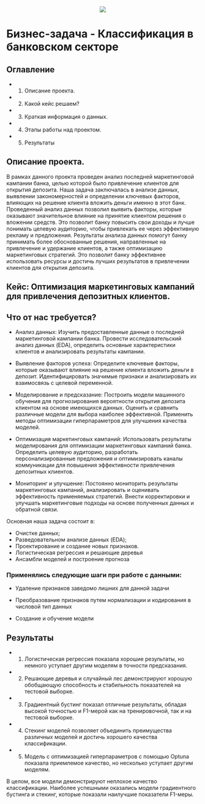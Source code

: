 


<center> <img src="https://in.pinterest.com/pin/440789882283842048/"> </center>


# Бизнес-задача - Классификация в банковском секторе

## Оглавление
* 1) Описание проекта.
* 2) Какой кейс решаем?
* 3) Краткая информация о данных.
* 4) Этапы работы над проектом.
* 5) Результаты
## Описание проекта.
В рамках данного проекта проведен анализ последней маркетинговой кампании банка, целью которой было привлечение клиентов для открытия депозита. Наша задача заключалась в анализе данных, выявлении закономерностей и определении ключевых факторов, влияющих на решение клиента вложить деньги именно в этот банк.
Проведенный анализ данных позволил выявить факторы, которые оказывают значительное влияние на принятие клиентом решения о вложении средств. Это позволит банку повысить свои доходы и лучше понимать целевую аудиторию, чтобы привлекать ее через эффективную рекламу и предложения.
Результаты анализа данных помогут банку принимать более обоснованные решения, направленные на привлечение и удержание клиентов, а также оптимизацию маркетинговых стратегий. Это позволит банку эффективнее использовать ресурсы и достичь лучших результатов в привлечении клиентов для открытия депозита.

## Кейс: Оптимизация маркетинговых кампаний для привлечения депозитных клиентов.

## Что от нас требуется?

* Анализ данных: Изучить предоставленные данные о последней маркетинговой кампании банка. Провести исследовательский анализ данных (EDA), определить основные характеристики клиентов и анализировать результаты кампании.

* Выявление факторов успеха: Определите ключевые факторы, которые оказывают влияние на решение клиента вложить деньги в депозит. Идентифицировать значимые признаки и анализировать их взаимосвязь с целевой переменной.

* Моделирование и предсказание: Построить модели машинного обучения для прогнозирования вероятности открытия депозита клиентом на основе имеющихся данных. Оценить и сравнить различные модели для выбора наиболее эффективной. Применить методы оптимизации гиперпараметров для улучшения качества моделей.

* Оптимизация маркетинговых кампаний: Использовать результаты моделирования для оптимизации маркетинговых кампаний банка. Определить целевую аудиторию, разработать персонализированные предложения и оптимизировать каналы коммуникации для повышения эффективности привлечения депозитных клиентов.

* Мониторинг и улучшение: Постоянно мониторить результаты маркетинговых кампаний, анализировать и оценивать эффективность применяемых стратегий. Внести корректировки и улучшать маркетинговые подходы на основе полученных данных и обратной связи.

Основная наша задача состоит в:

* Очистке данных;
* Разведовательном анализе данных (EDA);
* Проектирование и создание новых признаков.
* Логистическая регрессия и решающие деревья
* Ансамбли моделей и построение прогноза


### Применялись следующие шаги при работе с данными:

* Удаление признаков заведомо лишних для данной задачи

* Преобразование признаков путем нормализации и кодирования в числовой тип данных

* Создание и обучение модели



## Результаты

* 1) Логистическая регрессия показала хорошие результаты, но немного уступает другим моделям в точности предсказания.

* 2) Решающие деревья и случайный лес демонстрируют хорошую обобщающую способность и стабильность показателей на тестовой выборке.

* 3) Градиентный бустинг показал отличные результаты, обладая высокой точностью и F1-мерой как на тренировочной, так и на тестовой выборке.

* 4) Стекинг моделей позволяет объединить преимущества различных моделей и достичь хорошего качества классификации.

* 5) Модель с оптимизацией гиперпараметров с помощью Optuna показала приемлемое качество, но несколько уступает другим моделям.

В целом, все модели демонстрируют неплохое качество классификации. Наиболее успешными оказались модели градиентного бустинга и стекинг, которые показали наилучшие показатели F1-меры.
